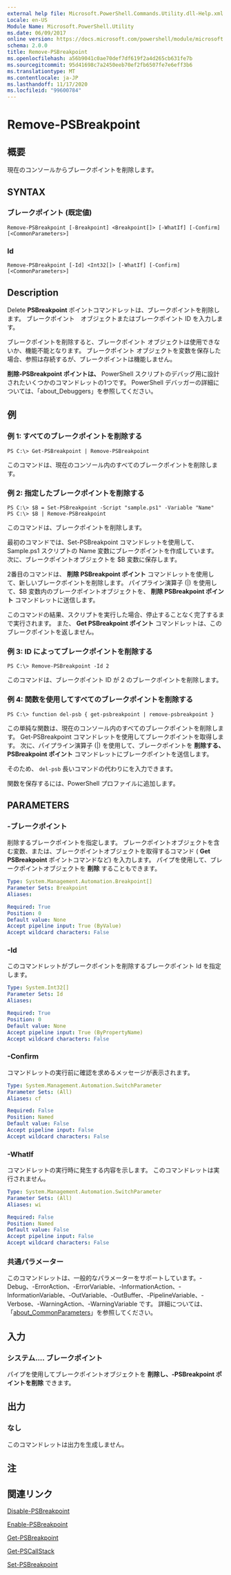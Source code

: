 ```yaml
---
external help file: Microsoft.PowerShell.Commands.Utility.dll-Help.xml
Locale: en-US
Module Name: Microsoft.PowerShell.Utility
ms.date: 06/09/2017
online version: https://docs.microsoft.com/powershell/module/microsoft.powershell.utility/remove-psbreakpoint?view=powershell-7.2&WT.mc_id=ps-gethelp
schema: 2.0.0
title: Remove-PSBreakpoint
ms.openlocfilehash: a56b9041c0ae70def7df619f2a4d265cb631fe7b
ms.sourcegitcommit: 95d41698c7a2450eeb70ef2fb6507fe7e6eff3b6
ms.translationtype: MT
ms.contentlocale: ja-JP
ms.lasthandoff: 11/17/2020
ms.locfileid: "99600784"
---
```

# Remove-PSBreakpoint

## 概要
現在のコンソールからブレークポイントを削除します。

## SYNTAX

### ブレークポイント (既定値)

```
Remove-PSBreakpoint [-Breakpoint] <Breakpoint[]> [-WhatIf] [-Confirm] [<CommonParameters>]
```

### Id

```
Remove-PSBreakpoint [-Id] <Int32[]> [-WhatIf] [-Confirm] [<CommonParameters>]
```

## Description
Delete **PSBreakpoint** ポイントコマンドレットは、ブレークポイントを削除します。
ブレークポイント　オブジェクトまたはブレークポイント ID を入力します。

ブレークポイントを削除すると、ブレークポイント オブジェクトは使用できないか、機能不能となります。
ブレークポイント オブジェクトを変数を保存した場合、参照は存続するが、ブレークポイントは機能しません。

**削除-PSBreakpoint ポイントは、** PowerShell スクリプトのデバッグ用に設計されたいくつかのコマンドレットの1つです。
PowerShell デバッガーの詳細については、「about_Debuggers」を参照してください。

## 例

### 例 1: すべてのブレークポイントを削除する

```
PS C:\> Get-PSBreakpoint | Remove-PSBreakpoint
```

このコマンドは、現在のコンソール内のすべてのブレークポイントを削除します。

### 例 2: 指定したブレークポイントを削除する

```
PS C:\> $B = Set-PSBreakpoint -Script "sample.ps1" -Variable "Name"
PS C:\> $B | Remove-PSBreakpoint
```

このコマンドは、ブレークポイントを削除します。

最初のコマンドでは、Set-PSBreakpoint コマンドレットを使用して、Sample.ps1 スクリプトの Name 変数にブレークポイントを作成しています。
次に、ブレークポイントオブジェクトを $B 変数に保存します。

2番目のコマンドは、 **削除 PSBreakpoint ポイント** コマンドレットを使用して、新しいブレークポイントを削除します。
パイプライン演算子 (|) を使用して、$B 変数内のブレークポイントオブジェクトを、 **削除 PSBreakpoint ポイント** コマンドレットに送信します。

このコマンドの結果、スクリプトを実行した場合、停止することなく完了するまで実行されます。
また、 **Get PSBreakpoint ポイント** コマンドレットは、このブレークポイントを返しません。

### 例 3: ID によってブレークポイントを削除する

```
PS C:\> Remove-PSBreakpoint -Id 2
```

このコマンドは、ブレークポイント ID が 2 のブレークポイントを削除します。

### 例 4: 関数を使用してすべてのブレークポイントを削除する

```
PS C:\> function del-psb { get-psbreakpoint | remove-psbreakpoint }
```

この単純な関数は、現在のコンソール内のすべてのブレークポイントを削除します。
Get-PSBreakpoint コマンドレットを使用してブレークポイントを取得します。
次に、パイプライン演算子 (|) を使用して、ブレークポイントを **削除する、PSBreakpoint ポイント** コマンドレットにブレークポイントを送信します。

そのため、 `del-psb` 長いコマンドの代わりにを入力できます。

関数を保存するには、PowerShell プロファイルに追加します。

## PARAMETERS

### -ブレークポイント
削除するブレークポイントを指定します。
ブレークポイントオブジェクトを含む変数、または、ブレークポイントオブジェクトを取得するコマンド ( **Get PSBreakpoint** ポイントコマンドなど) を入力します。
パイプを使用して、ブレークポイントオブジェクトを **削除** することもできます。

```yaml
Type: System.Management.Automation.Breakpoint[]
Parameter Sets: Breakpoint
Aliases:

Required: True
Position: 0
Default value: None
Accept pipeline input: True (ByValue)
Accept wildcard characters: False
```

### -Id
このコマンドレットがブレークポイントを削除するブレークポイント Id を指定します。

```yaml
Type: System.Int32[]
Parameter Sets: Id
Aliases:

Required: True
Position: 0
Default value: None
Accept pipeline input: True (ByPropertyName)
Accept wildcard characters: False
```

### -Confirm
コマンドレットの実行前に確認を求めるメッセージが表示されます。

```yaml
Type: System.Management.Automation.SwitchParameter
Parameter Sets: (All)
Aliases: cf

Required: False
Position: Named
Default value: False
Accept pipeline input: False
Accept wildcard characters: False
```

### -WhatIf
コマンドレットの実行時に発生する内容を示します。
このコマンドレットは実行されません。

```yaml
Type: System.Management.Automation.SwitchParameter
Parameter Sets: (All)
Aliases: wi

Required: False
Position: Named
Default value: False
Accept pipeline input: False
Accept wildcard characters: False
```

### 共通パラメーター
このコマンドレットは、一般的なパラメーターをサポートしています。-Debug、-ErrorAction、-ErrorVariable、-InformationAction、-InformationVariable、-OutVariable、-OutBuffer、-PipelineVariable、-Verbose、-WarningAction、-WarningVariable です。 詳細については、「[about_CommonParameters](https://go.microsoft.com/fwlink/?LinkID=113216)」を参照してください。

## 入力

### システム.... ブレークポイント
パイプを使用してブレークポイントオブジェクトを **削除し、-PSBreakpoint ポイントを削除** できます。

## 出力

### なし
このコマンドレットは出力を生成しません。

## 注

## 関連リンク

[Disable-PSBreakpoint](Disable-PSBreakpoint.md)

[Enable-PSBreakpoint](Enable-PSBreakpoint.md)

[Get-PSBreakpoint](Get-PSBreakpoint.md)

[Get-PSCallStack](Get-PSCallStack.md)

[Set-PSBreakpoint](Set-PSBreakpoint.md)


